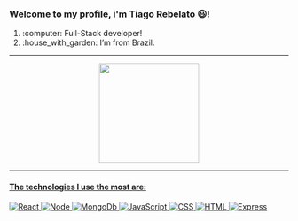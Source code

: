 ### Welcome to my profile, i'm Tiago Rebelato :smiley:! 
  

<ol>
 <li>:computer: Full-Stack developer!</li>
 <li>:house_with_garden: I’m from Brazil.</li>
 
	
</ol>
<hr />
<div align="center">
  <a href="https://github.com/tiago-br">
  <img height="180em" src="https://github-readme-stats.vercel.app/api?username=tiago-br&show_icons=true&theme=dark&include_all_commits=true&count_private=true"/>
</div>
<hr />
<div>
	<h4>The technologies I use the most are:</h4>
	<div>
		<img src="https://img.shields.io/badge/React-20232A?style=for-the-badge&logo=react&logoColor=61DAFB" alt="React" /> 
		<img src="https://img.shields.io/badge/Node.js-339933?style=for-the-badge&logo=nodedotjs&logoColor=white" alt="Node" />
		<img src="https://img.shields.io/badge/MongoDB-white?style=for-the-badge&logo=mongodb&logoColor=4EA94B" alt="MongoDb" />
		<img src="https://img.shields.io/badge/JavaScript-323330?style=for-the-badge&logo=javascript&logoColor=F7DF1E" alt="JavaScript" />
		<img src="https://img.shields.io/badge/CSS3-1572B6?style=for-the-badge&logo=css3&logoColor=white" alt="CSS" />
		<img src="https://img.shields.io/badge/HTML5-E34F26?style=for-the-badge&logo=html5&logoColor=white" alt="HTML" />
		<img src="https://img.shields.io/badge/Express.js-000000?style=for-the-badge&logo=express&logoColor=white" alt="Express" />
	</div>
</div>
	

  

<!--
#### The technologies i use the most:
**tiago-br/tiago-br** is a ✨ _special_ ✨ repository because its `README.md` (this file) appears on your GitHub profile.

Here are some ideas to get you started:

- 🔭 I’m currently working on ...
- 🌱 I’m currently learning ...
- 👯 I’m looking to collaborate on ...
- 🤔 I’m looking for help with ...
- 💬 Ask me about ...
- 📫 How to reach me: ...
- 😄 Pronouns: ...
- ⚡ Fun fact: ...
-->
